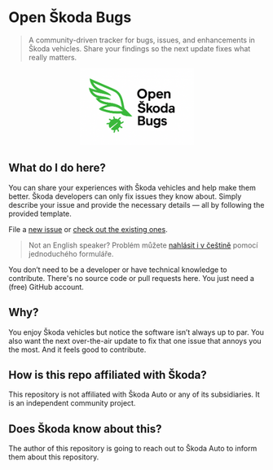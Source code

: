 # Open Škoda Bugs

> A community-driven tracker for bugs, issues, and enhancements in Škoda vehicles. Share your findings so the next update fixes what really matters.

<p align="center"><img src="images/open-skoda-bugs.png" alt="Open Škoda Bugs" height="150"></p>

## What do I do here?
You can share your experiences with Škoda vehicles and help make them better.
Škoda developers can only fix issues they know about.
Simply describe your issue and provide the necessary details — all by following the provided template.

File a [new issue](https://github.com/jansequens/open-skoda-bugs/issues/new/choose) or [check out the existing ones](https://github.com/jansequens/open-skoda-bugs/issues).

> Not an English speaker? Problém můžete [nahlásit i v češtině](https://github.com/jansequens/open-skoda-bugs/issues/new/choose)
> pomocí jednoduchého formuláře.

You don’t need to be a developer or have technical knowledge to contribute.
There's no source code or pull requests here.
You just need a (free) GitHub account.

## Why?
You enjoy Škoda vehicles but notice the software isn’t always up to par.
You also want the next over-the-air update to fix that one issue that annoys you the most.
And it feels good to contribute.

## How is this repo affiliated with Škoda?
This repository is not affiliated with Škoda Auto or any of its subsidiaries.
It is an independent community project.

## Does Škoda know about this?
The author of this repository is going to reach out to Škoda Auto to inform them about this repository.
